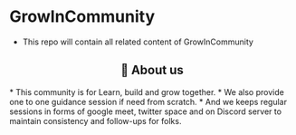 # GrowInCommunity
* This repo will contain all related content of GrowInCommunity

<h2 align="center"> 📜 About us </h2>
* This community is for Learn, build and grow together.
* We also provide one to one guidance session if need from scratch.
* And we keeps regular sessions in forms of google meet, twitter space and on Discord server to maintain consistency and follow-ups for folks.
